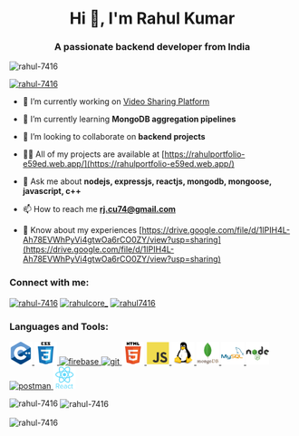 <h1 align="center">Hi 👋, I'm Rahul Kumar</h1>
<h3 align="center">A passionate backend developer from India</h3>

<p align="left"> <img src="https://komarev.com/ghpvc/?username=rahul-7416&label=Profile%20views&color=0e75b6&style=flat" alt="rahul-7416" /> </p>

<p align="left"> <a href="https://github.com/ryo-ma/github-profile-trophy"><img src="https://github-profile-trophy.vercel.app/?username=rahul-7416" alt="rahul-7416" /></a> </p>

- 🔭 I’m currently working on [Video Sharing Platform](https://github.com/Rahul-7416/videoStreamingPlatformBackend)

- 🌱 I’m currently learning **MongoDB aggregation pipelines**

- 👯 I’m looking to collaborate on **backend projects**

- 👨‍💻 All of my projects are available at [https://rahulportfolio-e59ed.web.app/](https://rahulportfolio-e59ed.web.app/)

- 💬 Ask me about **nodejs, expressjs, reactjs, mongodb, mongoose, javascript, c++**

- 📫 How to reach me **rj.cu74@gmail.com**

- 📄 Know about my experiences [https://drive.google.com/file/d/1IPIH4L-Ah78EVWhPyVi4gtwOa6rCO0ZY/view?usp=sharing](https://drive.google.com/file/d/1IPIH4L-Ah78EVWhPyVi4gtwOa6rCO0ZY/view?usp=sharing)

<h3 align="left">Connect with me:</h3>
<p align="left">
<a href="https://codepen.io/rahul-7416" target="blank"><img align="center" src="https://raw.githubusercontent.com/rahuldkjain/github-profile-readme-generator/master/src/images/icons/Social/codepen.svg" alt="rahul-7416" height="30" width="40" /></a>
<a href="https://twitter.com/rahulcore_" target="blank"><img align="center" src="https://raw.githubusercontent.com/rahuldkjain/github-profile-readme-generator/master/src/images/icons/Social/twitter.svg" alt="rahulcore_" height="30" width="40" /></a>
<a href="https://linkedin.com/in/rahul7416" target="blank"><img align="center" src="https://raw.githubusercontent.com/rahuldkjain/github-profile-readme-generator/master/src/images/icons/Social/linked-in-alt.svg" alt="rahul7416" height="30" width="40" /></a>
</p>

<h3 align="left">Languages and Tools:</h3>
<p align="left"> <a href="https://www.w3schools.com/cpp/" target="_blank" rel="noreferrer"> <img src="https://raw.githubusercontent.com/devicons/devicon/master/icons/cplusplus/cplusplus-original.svg" alt="cplusplus" width="40" height="40"/> </a> <a href="https://www.w3schools.com/css/" target="_blank" rel="noreferrer"> <img src="https://raw.githubusercontent.com/devicons/devicon/master/icons/css3/css3-original-wordmark.svg" alt="css3" width="40" height="40"/> </a> <a href="https://firebase.google.com/" target="_blank" rel="noreferrer"> <img src="https://www.vectorlogo.zone/logos/firebase/firebase-icon.svg" alt="firebase" width="40" height="40"/> </a> <a href="https://git-scm.com/" target="_blank" rel="noreferrer"> <img src="https://www.vectorlogo.zone/logos/git-scm/git-scm-icon.svg" alt="git" width="40" height="40"/> </a> <a href="https://www.w3.org/html/" target="_blank" rel="noreferrer"> <img src="https://raw.githubusercontent.com/devicons/devicon/master/icons/html5/html5-original-wordmark.svg" alt="html5" width="40" height="40"/> </a> <a href="https://developer.mozilla.org/en-US/docs/Web/JavaScript" target="_blank" rel="noreferrer"> <img src="https://raw.githubusercontent.com/devicons/devicon/master/icons/javascript/javascript-original.svg" alt="javascript" width="40" height="40"/> </a> <a href="https://www.linux.org/" target="_blank" rel="noreferrer"> <img src="https://raw.githubusercontent.com/devicons/devicon/master/icons/linux/linux-original.svg" alt="linux" width="40" height="40"/> </a> <a href="https://www.mongodb.com/" target="_blank" rel="noreferrer"> <img src="https://raw.githubusercontent.com/devicons/devicon/master/icons/mongodb/mongodb-original-wordmark.svg" alt="mongodb" width="40" height="40"/> </a> <a href="https://www.mysql.com/" target="_blank" rel="noreferrer"> <img src="https://raw.githubusercontent.com/devicons/devicon/master/icons/mysql/mysql-original-wordmark.svg" alt="mysql" width="40" height="40"/> </a> <a href="https://nodejs.org" target="_blank" rel="noreferrer"> <img src="https://raw.githubusercontent.com/devicons/devicon/master/icons/nodejs/nodejs-original-wordmark.svg" alt="nodejs" width="40" height="40"/> </a> <a href="https://postman.com" target="_blank" rel="noreferrer"> <img src="https://www.vectorlogo.zone/logos/getpostman/getpostman-icon.svg" alt="postman" width="40" height="40"/> </a> <a href="https://reactjs.org/" target="_blank" rel="noreferrer"> <img src="https://raw.githubusercontent.com/devicons/devicon/master/icons/react/react-original-wordmark.svg" alt="react" width="40" height="40"/> </a> </p>

<p><img align="left" src="https://github-readme-stats.vercel.app/api/top-langs?username=rahul-7416&show_icons=true&locale=en&layout=compact" alt="rahul-7416" /></p>

<p>&nbsp;<img align="center" src="https://github-readme-stats.vercel.app/api?username=rahul-7416&show_icons=true&locale=en" alt="rahul-7416" /></p>

<p><img align="center" src="https://github-readme-streak-stats.herokuapp.com/?user=rahul-7416&" alt="rahul-7416" /></p>
